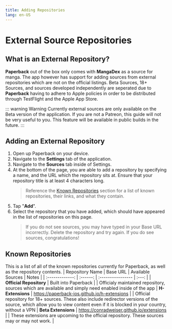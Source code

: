 ```yaml
---
title: Adding Repositories
lang: en-US
---
```


# External Source Repositories
## What is an External Repository?
**Paperback** out of the box only comes with **MangaDex** as a source for manga. The app however has support for adding sources from external repositories which are not on the official listings. Beta Sources, 18+ Sources, and sources developed independently are seperated due to **Paperback** having to adhere to Apple policies in order to be distributed through TestFlight and the Apple App Store. 

::: warning Warning
Currently external sources are only available on the Beta version of the application. If you are not a Patreon, this guide will not be very useful to you. This feature will be available in public builds in the future.
:::


## Adding an External Repository
1. Open up Paperback on your device.
1. Navigate to the **Settings** tab of the application.
1. Navigate to the **Sources** tab inside of Settings.
1. At the bottom of the page, you are able to add a repository by specifying a name, and the URL which the repository sits at. Ensure that your repository title is at least 4 characters long.
    > Reference the [Known Repositories](/help/guides/adding-repos/#known-repositories) section for a list of known repositories, their links, and what they contain.
1. Tap "**Add**".
1. Select the repository that you have added, which should have appeared in the list of repositories on this page.
    > If you do not see sources, you may have typed in your Base URL incorrectly. Delete the repository and try again. If you do see sources, congratulations!

## Known Repositories
This is a list of all of the known repositories currently for Paperback, as well as the repository contents.
| Repository Name | Base URL | Available Sources | Notes |
| :-------------: | :------: | :---------------- | :---: |
| **Official Repository** | Built into Paperback | <ExtensionsList url="https://paperback-ios.github.io/extensions"/> | Officialy maintained repository, sources which are available and simply need enabled inside of the app
| **H-Extensions**    | https://paperback-ios.github.io/h-extensions | <ExtensionsList url="https://paperback-ios.github.io/h-extensions"/> | Official repository for 18+ sources. These also include redirector versions of the source, which allow you to view content even if it is blocked in your country, without a VPN
| **Beta Extensions** | https://conradweiser.github.io/extensions | <ExtensionsList url="https://conradweiser.github.io/extensions"/> | These extensions are upcoming to the official repository. These sources may or may not work. |
